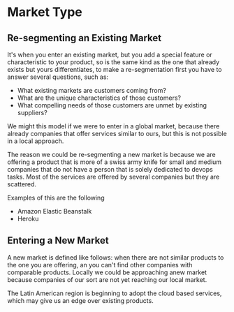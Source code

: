 # Market Type

## Re-segmenting an Existing Market

It's when you enter an existing market, but you add a special feature or characteristic
to your product, so is the same kind as the one that already exists but yours differentiates,
to make a re-segmentation first you have to answer several questions, such as:
- What existing markets are customers coming from?
- What are the unique characteristics of those customers?
- What compelling needs of those customers are unmet by existing suppliers?

We might this model if we were to enter in a global market, because there already
companies that offer services similar to ours, but this is not possible in a local approach.

The reason we could be re-segmenting a new market is because we are offering a product
that is more of a swiss army knife for small and medium companies that do not have a
person that is solely dedicated to devops tasks. Most of the services are offered by several
companies but they are scattered.

Examples of this are the following
- Amazon Elastic Beanstalk
- Heroku

## Entering a New Market

A new market is defined like follows: when there are not similar products to the
one you are offering, an you can't find other companies with comparable products.
Locally we could be approaching anew market because companies of our sort are not yet
reaching our local market.

The Latin American region is beginning to adopt the cloud based services, which may give us
an edge over existing products.
